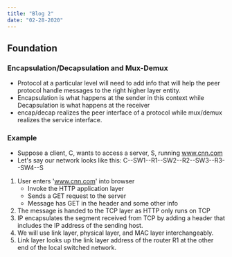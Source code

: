 ```yaml
---
title: "Blog 2"
date: "02-28-2020"
---
```


## Foundation

### Encapsulation/Decapsulation and Mux-Demux

- Protocol at a particular level will need to add info that will help the peer protocol handle messages to the right higher layer entity.
- Encapsulation is what happens at the sender in this context while Decapsulation is what happens at the receiver
- encap/decap realizes the peer interface of a protocol while mux/demux realizes the service interface.

### Example

- Suppose a client, C, wants to access a server, S, running www.cnn.com
- Let's say our network looks like this: C--SW1--R1--SW2--R2--SW3--R3--SW4--S

1. User enters 'www.cnn.com' into browser
   - Invoke the HTTP application layer
   - Sends a GET request to the server
   - Message has GET in the header and some other info
2. The message is handed to the TCP layer as HTTP only runs on TCP
3. IP encapsulates the segment received from TCP by adding a header that includes the IP address of the sending host.
4. We will use link layer, physical layer, and MAC layer interchangeably.
5. Link layer looks up the link layer address of the router R1 at the other end of the local switched network.
